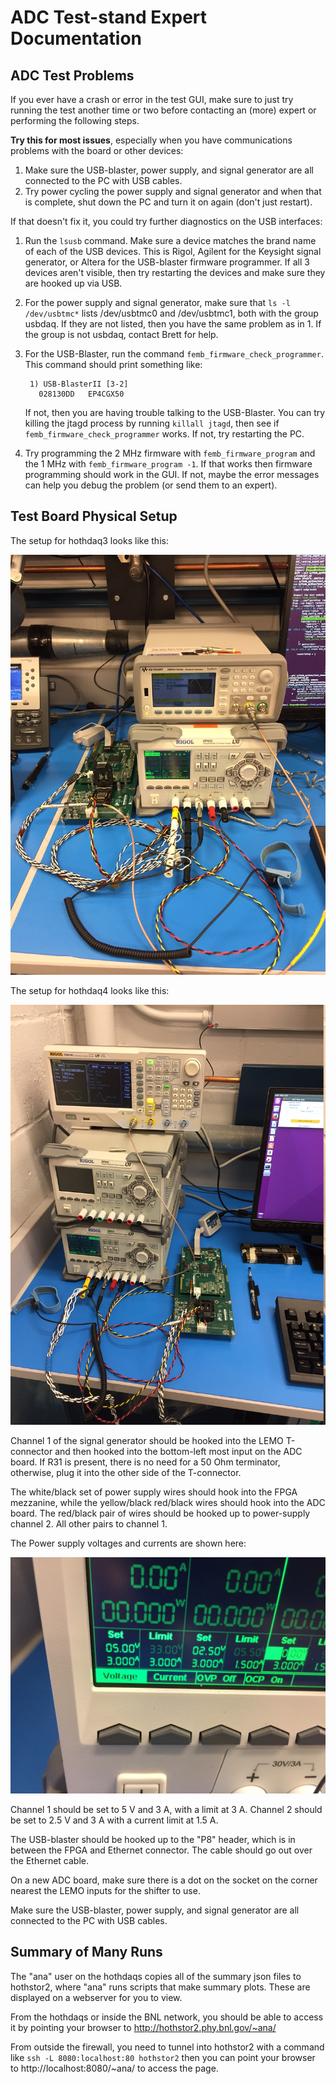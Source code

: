 ADC Test-stand Expert Documentation
===================================

ADC Test Problems
-----------------

If you ever have a crash or error in the test GUI, make sure to just try
running the test another time or two before contacting an (more) expert or
performing the following steps.

**Try this for most issues**, especially when you have communications problems
with the board or other devices:

1. Make sure the USB-blaster, power supply, and signal generator are all 
   connected to the PC with USB cables.
2. Try power cycling the power supply and signal generator and when that is 
   complete, shut down the PC and turn it on again (don't just restart).

If that doesn't fix it, you could try further diagnostics on the USB interfaces:

1. Run the `lsusb` command. Make sure a device matches the brand name of each
   of the USB devices. This is Rigol, Agilent for the Keysight signal generator,
   or Altera for the USB-blaster firmware programmer. If all 3 devices aren't 
   visible, then try restarting the devices and make sure they are hooked up 
   via USB.
2. For the power supply and signal generator, make sure that `ls -l /dev/usbtmc*`
   lists /dev/usbtmc0 and /dev/usbtmc1, both with the group usbdaq. If they
   are not listed, then you have the same problem as in 1. If the group is not
   usbdaq, contact Brett for help.
3. For the USB-Blaster, run the command `femb_firmware_check_programmer`. This 
   command should print something like:

   ```
    1) USB-BlasterII [3-2]
      028130DD   EP4CGX50
   ```

   If not, then you are having trouble talking to the USB-Blaster. You can try 
   killing the jtagd process by running `killall jtagd`, then see if 
   `femb_firmware_check_programmer` works. If not, try restarting the PC.
4. Try programming the 2 MHz firmware with `femb_firmware_program` and the 1 MHz 
   with `femb_firmware_program -1`. If that works then firmware programming should 
   work in the GUI. If not, maybe the error messages can help you debug the problem
   (or send them to an expert).

Test Board Physical Setup
-------------------------

The setup for hothdaq3 looks like this:

![hothdaq3](hothdaq3.jpg)

The setup for hothdaq4 looks like this:

![hothdaq4](hothdaq4.jpg)

Channel 1 of the signal generator should be hooked into the LEMO T-connector
and then hooked into the bottom-left most input on the ADC board. If R31 is
present, there is no need for a 50 Ohm terminator, otherwise, plug it into the
other side of the T-connector.

The white/black set of power supply wires should hook into the FPGA mezzanine,
while the yellow/black red/black wires should hook into the ADC board. The
red/black pair of wires should be hooked up to power-supply channel 2. All
other pairs to channel 1.

The Power supply voltages and currents are shown here:

![Power Supply Voltages](power_supply_voltages.jpg)

Channel 1 should be set to 5 V and 3 A, with a limit at 3 A. Channel 2 should
be set to 2.5 V and 3 A with a current limit at 1.5 A.

The USB-blaster should be hooked up to the "P8" header, which is in between the
FPGA and Ethernet connector. The cable should go out over the Ethernet cable.

On a new ADC board, make sure there is a dot on the socket on the corner
nearest the LEMO inputs for the shifter to use.

Make sure the USB-blaster, power supply, and signal generator are all connected
to the PC with USB cables.

Summary of Many Runs
--------------------

The "ana" user on the hothdaqs copies all of the summary json files to
hothstor2, where "ana" runs scripts that make summary plots. These are
displayed on a webserver for you to view.

From the hothdaqs or inside the BNL network, you should be able to access it by
pointing your browser to http://hothstor2.phy.bnl.gov/~ana/

From outside the firewall, you need to tunnel into hothstor2 with a command
like `ssh -L 8080:localhost:80 hothstor2` then you can point your browser to
http://localhost:8080/~ana/ to access the page.



